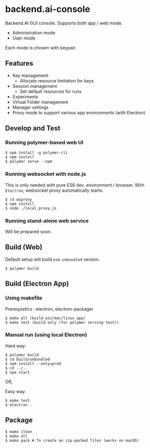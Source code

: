# backend.ai-console

Backend.AI GUI console. Supports both app / web mode.

 * Administration mode
 * User mode

 Each mode is chosen with keypair.

## Features
 * Key management
    * Allocate resource limitation for keys
 * Session management
    * Set default resources for runs
 * Experiments
 * Virtual Folder management
 * Manager settings
 * Proxy mode to support various app environments (with Electron)

## Develop and Test

### Running polymer-based web UI

```
$ npm install -g polymer-cli
$ npm install
$ polymer serve --npm
```


### Running websocket with node.js 

This is only needed with pure ES6 dev. environment / browser. With `Electron`, websocket proxy automatically starts.

```
$ cd wsproxy
$ npm install
$ node ./local_proxy.js
```

### Running stand-alone web service

Will be prepared soon.

## Build (Web)

Default setup will build `es6-unbundled` version.

```
$ polymer build
```

## Build (Electron App)

### Using makefile

Prerequistics : electron, electron-packager

```
$ make all (build win/mac/linux app) 
$ make test (build only (for polymer serving test)) 
```

### Manual run (using local Electron)

Hard way:
```
$ polymer build
$ cd build/unbundled
$ npm install --only=prod
$ cd ../..
$ npm start
```

OR,

Easy way:

```
$ make test
$ electron .
```


## Package

```
$ make clean
$ make all
$ make pack # To create an zip-packed files (works on macOS)
```
